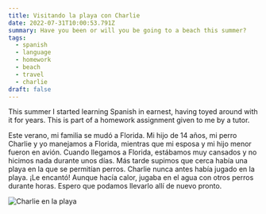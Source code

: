```yaml
---
title: Visitando la playa con Charlie
date: 2022-07-31T10:00:53.791Z
summary: Have you been or will you be going to a beach this summer?
tags:
  - spanish
  - language
  - homework
  - beach
  - travel
  - charlie
draft: false
---
```

This summer I started learning Spanish in earnest, having toyed around with it for years. This is part of a homework assignment given to me by a tutor.

Este verano, mi familia se mudó a Florida. Mi hijo de 14 años, mi perro Charlie y yo manejamos a Florida, mientras que mi esposa y mi hijo menor fueron en avión. Cuando llegamos a Florida, estábamos muy cansados y no hicimos nada durante unos días. Más tarde supimos que cerca había una playa en la que se permitían perros. Charlie nunca antes había jugado en la playa. ¡Le encantó! Aunque hacía calor, jugaba en el agua con otros perros durante horas. Espero que podamos llevarlo allí de nuevo pronto.

![Charlie en la playa](/img/ea35fc6d-605e-4a8c-8a6e-62012e95907b.jpg)